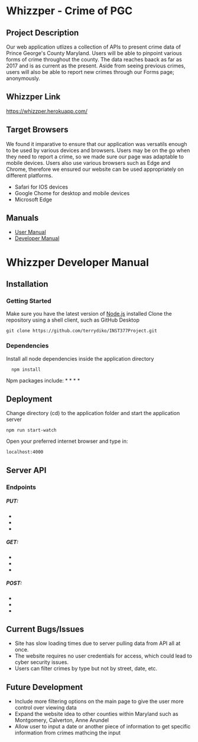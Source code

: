 # Whizzper - Crime of PGC

## Project Description
Our web application utlizes a collection of APIs to present crime data of Prince George's County Maryland. Users will be able to pinpoint various forms of crime throughout the county. The data reaches baack as far as 2017 and is as current as the present. Aside from seeing previous crimes, users will also be able to report new crimes through our Forms page; anonymously. 

## Whizzper Link
https://whizzper.herokuapp.com/

## Target Browsers
We found it imparative to ensure that our application was versatils enough to be used by various devices and browsers. Users may be on the go when they need to report a crime, so we made sure our page was adaptable to mobile devices. Users also use various browsers such as Edge and Chrome, therefore we ensured our website can be used appropriately on different platforms.
  * Safari for IOS devices
  * Google Chome for desktop and mobile devices
  * Microsoft Edge

## Manuals
* [User Manual](docs/user.md)
* [Developer Manual](developer.md)

# Whizzper Developer Manual

## Installation
### Getting Started
Make sure you have the latest version of [Node.js](https://nodejs.org/en/download/) installed
Clone the repository using a shell client, such as GitHub Desktop
```github
git clone https://github.com/terrydiko/INST377Project.git
```

### Dependencies
Install all node dependencies inside the application directory
```github
  npm install
 ```
 
Npm packages include:
  * 
  * 
  * 
  * 
  
## Deployment
Change directory (cd) to the application folder and start the application server
```github
npm run start-watch
```
Open your preferred internet browser and type in:
```github
localhost:4000
```

## Server API

### Endpoints

##### PUT:
  * 
  * 
  * 
##### GET:
  * 
  * 
  * 
##### POST:
  * 
  * 
  * 

## Current Bugs/Issues
 * Site has slow loading times due to server pulling data from API all at once. 
 * The website requires no user credentials for access, which could lead to cyber security issues.
 * Users can filter crimes by type but not by street, date, etc.

## Future Development
 * Include more filtering options on the main page to give the user more control over viewing data
 * Expand the website idea to other counties within Maryland such as Montgomery, Calverton, Anne Arundel
 * Allow user to input a date or another piece of information to get specific information from crimes mathcing the input
